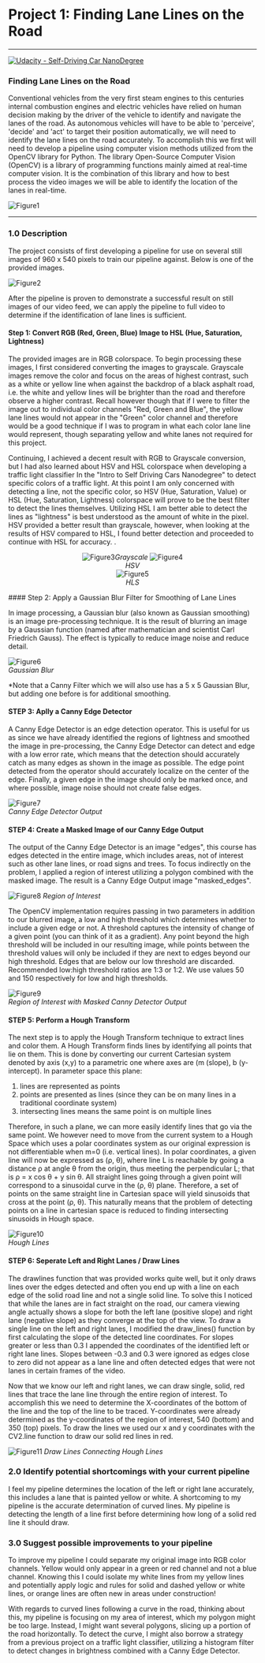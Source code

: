 # Project 1: Finding Lane Lines on the Road

---
[![Udacity - Self-Driving Car NanoDegree](https://s3.amazonaws.com/udacity-sdc/github/shield-carnd.svg)](http://www.udacity.com/drive)

### **Finding Lane Lines on the Road**

Conventional vehicles from the very first steam engines to this centuries internal combustion engines and electric vehicles have relied on human decision making by the driver of the vehicle to identify and navigate the lanes of the road. As autonomous vehicles will have to be able to 'perceive', 'decide' and 'act' to target their position automatically, we will need to identify the lane lines on the road accurately. To accomplish this we first will need to develop a pipeline using computer vision methods utilized from the OpenCV library for Python. The library Open-Source Computer Vision (OpenCV) is a library of programming functions mainly aimed at real-time computer vision. It is the combination of this library and how to best process the video images we will be able to identify the location of the lanes in real-time.


[//]: # (Image References)

![Figure1](https://github.com/silverwhere/Self-Driving-Car-Nanodegree---Udacity/blob/main/Project%201%20-%20Finding%20Lane%20Lines/test_images/solidYellowCurve.jpg)

---

### 1.0 Description

The project consists of first developing a pipeline for use on several still images of 960 x 540 pixels to train our pipeline against. Below is one of the provided images.

![Figure2](https://github.com/silverwhere/Self-Driving-Car-Nanodegree---Udacity/blob/main/Project%201%20-%20Finding%20Lane%20Lines/test_images/solidWhiteCurve.jpg)

After the pipeline is proven to demonstrate a successful result on still images of our video feed, we can apply the pipeline to full video to determine if the identification of lane lines is sufficient.

#### Step 1: Convert RGB (Red, Green, Blue) Image to HSL (Hue, Saturation, Lightness)

The provided images are in RGB colorspace. To begin processing these images, I first considered converting the images to grayscale. Grayscale images remove the color and focus on the areas of highest contrast, such as a white or yellow line when against the backdrop of a black asphalt road, i.e. the white and yellow lines will be brighter than the road and therefore observe a higher contrast. Recall however though that if I were to filter the image out to individual color channels "Red, Green and Blue", the yellow lane lines would not appear in the "Green" color channel and therefore would be a good technique if I was to program in what each color lane line would represent, though separating yellow and white lanes not required for this project.  

Continuing, I achieved a decent result with RGB to Grayscale conversion, but I had also learned about HSV and HSL colorspace when developing a traffic light classifier In the "Intro to Self Driving Cars Nanodegree" to detect specific colors of a traffic light. At this point I am only concerned with detecting a line, not the specific color, so HSV (Hue, Saturation, Value) or HSL (Hue, Saturation, Lightness) colorspace will prove to be the best filter to detect the lines themselves. Utilizing HSL I am better able to detect the lines as "lightness" is best understood as the amount of white in the pixel. HSV provided a better result than grayscale, however, when looking at the results of HSV compared to HSL, I found better detection and proceeded to continue with HSL for accuracy.
.<p align="center">
![Figure3](https://github.com/silverwhere/Self-Driving-Car-Nanodegree---Udacity/blob/main/Project%201%20-%20Finding%20Lane%20Lines/test_pipeline_images/gray_white_lanes.jpg)*Grayscale*
![Figure4](https://github.com/silverwhere/Self-Driving-Car-Nanodegree---Udacity/blob/main/Project%201%20-%20Finding%20Lane%20Lines/test_pipeline_images/hsv_white_lanes.jpg)  
*HSV*  
![Figure5](https://github.com/silverwhere/Self-Driving-Car-Nanodegree---Udacity/blob/main/Project%201%20-%20Finding%20Lane%20Lines/test_pipeline_images/hls_white_lanes.jpg)  
*HLS*   
</p>
#### Step 2: Apply a Gaussian Blur Filter for Smoothing of Lane Lines 

In image processing, a Gaussian blur (also known as Gaussian smoothing) is an image pre-processing technique. It is the result of blurring an image by a Gaussian function (named after mathematician and scientist Carl Friedrich Gauss). The effect is typically to reduce image noise and reduce detail.<p align="center">

![Figure6](https://github.com/silverwhere/Self-Driving-Car-Nanodegree---Udacity/blob/main/Project%201%20-%20Finding%20Lane%20Lines/test_pipeline_images/gaussian_blur.jpg)  
 *Gaussian Blur*

*Note that a Canny Filter which we will also use has a 5 x 5 Gaussian Blur, but adding one before is for additional smoothing.

#### STEP 3: Aplly a Canny Edge Detector  

A Canny Edge Detector is an edge detection operator. This is useful for us as since we have already identified the regions of lightness and smoothed the image in pre-processing, the Canny Edge Detector can detect and edge with a low error rate, which means that the detection should accurately catch as many edges as shown in the image as possible. The edge point detected from the operator should accurately localize on the center of the edge. Finally, a given edge in the image should only be marked once, and where possible, image noise should not create false edges.<p align="center">

![Figure7](https://github.com/silverwhere/Self-Driving-Car-Nanodegree---Udacity/blob/main/Project%201%20-%20Finding%20Lane%20Lines/test_pipeline_images/canny_edge.jpg)  
*Canny Edge Detector Output*

#### STEP 4: Create a Masked Image of our Canny Edge Output

The output of the Canny Edge Detector is an image "edges", this course has edges detected in the entire image, which includes areas, not of interest such as other lane lines, or road signs and trees. To focus indirectly on the problem, I applied a region of interest utilizing a polygon combined with the masked image. The result is a Canny Edge Output image "masked_edges".<p align="center">

![Figure8](https://github.com/silverwhere/Self-Driving-Car-Nanodegree---Udacity/blob/main/Project%201%20-%20Finding%20Lane%20Lines/test_pipeline_images/region_of_interest.jpg)  *Region of Interest*

The OpenCV implementation requires passing in two parameters in addition to our blurred image, a low and high threshold which determines whether to include a given edge or not. A threshold captures the intensity of change of a given point (you can think of it as a gradient). Any point beyond the high threshold will be included in our resulting image, while points between the threshold values will only be included if they are next to edges beyond our high threshold. Edges that are below our low threshold are discarded. Recommended low:high threshold ratios are 1:3 or 1:2. We use values 50 and 150 respectively for low and high thresholds.<p align="center">

![Figure9](https://github.com/silverwhere/Self-Driving-Car-Nanodegree---Udacity/blob/main/Project%201%20-%20Finding%20Lane%20Lines/test_pipeline_images/masked_canny.jpg)  
*Region of Interest with Masked Canny Detector Output*

#### STEP 5: Perform a Hough Transform 

The next step is to apply the Hough Transform technique to extract lines and color them. A Hough Transform finds lines by identifying all points that lie on them. This is done by converting our current Cartesian system denoted by axis (x,y) to a parametric one where axes are (m (slope), b (y-intercept).
In parameter space this plane:  

1. lines are represented as points
2. points are presented as lines (since they can be on many lines in a traditional coordinate system)
3. intersecting lines means the same point is on multiple lines  

Therefore, in such a plane, we can more easily identify lines that go via the same point. We however need to move from the current system to a Hough Space which uses a polar coordinates system as our original expression is not differentiable when m=0 (i.e. vertical lines). In polar coordinates, a given line will now be expressed as (ρ, θ), where line L is reachable by going a distance ρ at angle θ from the origin, thus meeting the perpendicular L; that is ρ = x cos θ + y sin θ.
All straight lines going through a given point will correspond to a sinusoidal curve in the (ρ, θ) plane. Therefore, a set of points on the same straight line in Cartesian space will yield sinusoids that cross at the point (ρ, θ). This naturally means that the problem of detecting points on a line in cartesian space is reduced to finding intersecting sinusoids in Hough space.<p align="center">

![Figure10](https://github.com/silverwhere/Self-Driving-Car-Nanodegree---Udacity/blob/main/Project%201%20-%20Finding%20Lane%20Lines/test_pipeline_images/hough_lines.jpg)  
*Hough Lines*

#### STEP 6: Seperate Left and Right Lanes / Draw Lines

The drawlines function that was provided works quite well, but it only draws lines over the edges detected and often you end up with a line on each edge of the solid road line and not a single solid line. To solve this I noticed that while the lanes are in fact straight on the road, our camera viewing angle actually shows a slope for both the left lane (positive slope) and right lane (negative slope) as they converge at the top of the view. To draw a single line on the left and right lanes, I modified the draw_lines() function by first calculating the slope of the detected line coordinates. For slopes greater or less than 0.3 I appended the coordinates of the identified left or right lane lines. Slopes between -0.3 and 0.3 were ignored as edges close to zero did not appear as a lane line and often detected edges that were not lanes in certain frames of the video.
  
Now that we know our left and right lanes, we can draw single, solid, red lines that trace the lane line through the entire region of interest. To accomplish this we need to determine the X-coordinates of the bottom of the line and the top of the line to be traced. Y-coordinates were already determined as the y-coordinates of the region of interest, 540 (bottom) and 350 (top) pixels. To draw the lines we used our x and y coordinates with the CV2.line function to draw our solid red lines in red.<p align="center">

![Figure11](https://github.com/silverwhere/Self-Driving-Car-Nanodegree---Udacity/blob/main/Project%201%20-%20Finding%20Lane%20Lines/test_pipeline_images/solidWhiteCurve.jpg)
*Draw Lines Connecting Hough Lines*
### 2.0 Identify potential shortcomings with your current pipeline

I feel my pipeline determines the location of the left or right lane accurately, this includes a lane that is painted yellow or white. A shortcoming to my pipeline is the accurate determination of curved lines. My pipeline is detecting the length of a line first before determining how long of a solid red line it should draw.  


### 3.0 Suggest possible improvements to your pipeline

To improve my pipeline I could separate my original image into RGB color channels. Yellow would only appear in a green or red channel and not a blue channel. Knowing this I could isolate my white lines from my yellow lines and potentially apply logic and rules for solid and dashed yellow or white lines, or orange lines are often new in areas under construction!  

With regards to curved lines following a curve in the road, thinking about this, my pipeline is focusing on my area of interest, which my polygon might be too large. Instead, I might want several polygons, slicing up a portion of the road horizontally. To detect the curve, I might also borrow a strategy from a previous project on a traffic light classifier, utilizing a histogram filter to detect changes in brightness combined with a Canny Edge Detector.  


